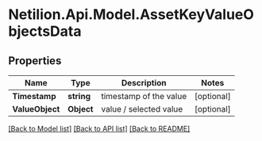# Netilion.Api.Model.AssetKeyValueObjectsData
## Properties

Name | Type | Description | Notes
------------ | ------------- | ------------- | -------------
**Timestamp** | **string** | timestamp of the value | [optional] 
**ValueObject** | **Object** | value / selected value | [optional] 

[[Back to Model list]](../README.md#documentation-for-models) [[Back to API list]](../README.md#documentation-for-api-endpoints) [[Back to README]](../README.md)

